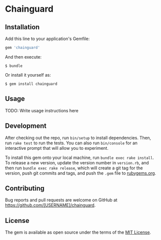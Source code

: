 # Chainguard

## Installation

Add this line to your application's Gemfile:

```ruby
gem 'chainguard'
```

And then execute:

    $ bundle

Or install it yourself as:

    $ gem install chainguard

## Usage

TODO: Write usage instructions here

## Development

After checking out the repo, run `bin/setup` to install dependencies. Then, run `rake test` to run the tests. You can also run `bin/console` for an interactive prompt that will allow you to experiment.

To install this gem onto your local machine, run `bundle exec rake install`. To release a new version, update the version number in `version.rb`, and then run `bundle exec rake release`, which will create a git tag for the version, push git commits and tags, and push the `.gem` file to [rubygems.org](https://rubygems.org).

## Contributing

Bug reports and pull requests are welcome on GitHub at https://github.com/[USERNAME]/chainguard.


## License

The gem is available as open source under the terms of the [MIT License](http://opensource.org/licenses/MIT).

